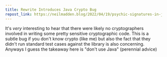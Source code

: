 ```yaml
---
title: Rewrite Introduces Java Crypto Bug
repost_link: https://neilmadden.blog/2022/04/19/psychic-signatures-in-java/
---
```


It's _very_ interesting to hear that there were likely no cryptographers
involved in writing some pretty sensitive cryptographic code. This is a subtle
bug if you don't know crypto (like me) but also the fact that they didn't run
standard test cases against the library is also concerning. Anyways I guess the
takeaway here is "don't use Java" (perennial advice)
